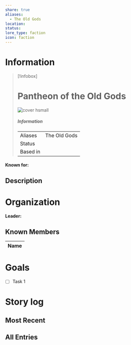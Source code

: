 ```yaml
---
share: true
aliases:
  - The Old Gods
location: 
status: 
lore_type: faction
icon: faction
---
```

# Information
> [!infobox]
> # Pantheon of the Old Gods
> ![cover hsmall](insertimage.png)
> ##### Information
> |   |  |
> | ---- | ---- |
> | Aliases | The Old Gods|
> | Status| |
> | Based in|  |
#### Known for:
## Description
# Organization
#### Leader:
## Known Members
| Name |
| ---- |

# Goals
- [ ] Task 1
# Story log
## Most Recent

## All Entries
